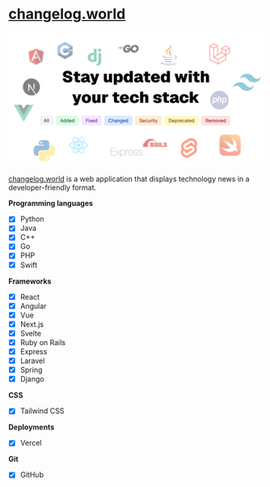 # [changelog.world](https://changelog.world/)

<img src="./public/assets/images/changelog.world.png" width="700px" />

[changelog.world](https://changelog.world/) is a web application that displays technology news in a developer-friendly format.

**Programming languages**

- [x] Python
- [x] Java
- [x] C++
- [x] Go
- [x] PHP
- [x] Swift

**Frameworks**

- [x] React
- [x] Angular
- [x] Vue
- [x] Next.js
- [x] Svelte
- [x] Ruby on Rails
- [x] Express
- [x] Laravel
- [x] Spring
- [x] Django

**CSS**

- [x] Tailwind CSS

**Deployments**

- [x] Vercel

**Git**

- [x] GitHub